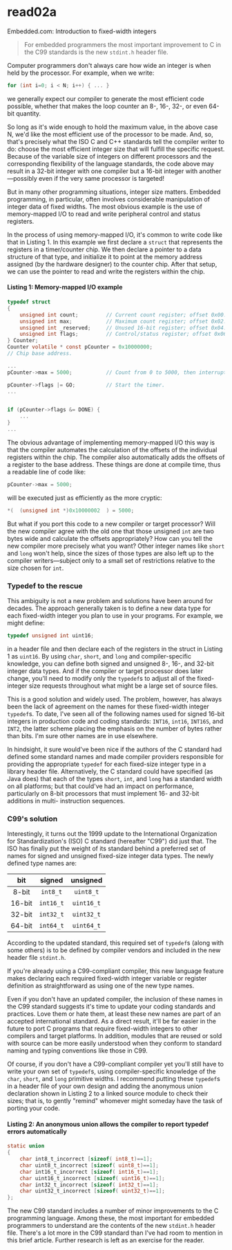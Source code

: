 # read02a
Embedded.com: Introduction to fixed-width integers

> For embedded programmers the most important improvement to C in the C99 standards is the new `stdint.h` header file.

Computer programmers don't always care how wide an integer is when held by the processor. For example, when we write:
```c
for (int i=0; i < N; i++) { ... }
```

we generally expect our compiler to generate the most efficient code possible, whether that makes the loop counter an 8-, 16-, 32-, or even 64-bit quantity.

So long as it's wide enough to hold the maximum value, in the above case N, we'd like the most efficient use of the processor to be made. And, so, that's precisely what the ISO C and C++ standards tell the compiler writer to do: choose the most efficient integer size that will fulfill the specific request. Because of the variable size of integers on different processors and the corresponding flexibility of the language standards, the code above may result in a 32-bit integer with one compiler but a 16-bit integer with another—possibly even if the very same processor is targeted!

But in many other programming situations, integer size matters. Embedded programming, in particular, often involves considerable manipulation of integer data of fixed widths. The most obvious example is the use of memory-mapped I/O to read and write peripheral control and status registers.

In the process of using memory-mapped I/O, it's common to write code like that in Listing 1. In this example we first declare a `struct` that represents the registers in a timer/counter chip. We then declare a pointer to a data structure of that type, and initialize it to point at the memory address assigned (by the hardware designer) to the counter chip. After that setup, we can use the pointer to read and write the registers within the chip.

#### Listing 1: Memory-mapped I/O example
```c
typedef struct
{
	unsigned int count; 		// Current count register; offset 0x00.
	unsigned int max; 			// Maximum count register; offset 0x02.
	unsigned int _reserved; 	// Unused 16-bit register; offset 0x04.
	unsigned int flags;			// Control/status register; offset 0x06.
} Counter;
Counter volatile * const pCounter = 0x10000000;
// Chip base address.

...
pCounter->max = 5000;			// Count from 0 to 5000, then interrupt.

pCounter->flags |= GO; 			// Start the timer.
...


if (pCounter->flags &= DONE) {
	...
}
...
```

The obvious advantage of implementing memory-mapped I/O this way is that the compiler automates the calculation of the offsets of the individual registers within the chip. The compiler also automatically adds the offsets of a register to the base address. These things are done at compile time, thus a readable line of code like:
```c
pCounter->max = 5000;
```

will be executed just as efficiently as the more cryptic:
```c
*(  (unsigned int *)0x10000002  ) = 5000;
```
But what if you port this code to a new compiler or target processor? Will the new compiler agree with the old one that those unsigned `int` are two bytes wide and calculate the offsets appropriately? How can you tell the new compiler more precisely what you want? Other integer names like `short` and `long` won't help, since the sizes of those types are also left up to the compiler writers—subject only to a small set of restrictions relative to the size chosen for `int`.

### Typedef to the rescue
This ambiguity is not a new problem and solutions have been around for decades. The approach generally taken is to define a new data type for each fixed-width integer you plan to use in your programs. For example, we might define:
```c
typedef unsigned int uint16;
```

in a header file and then declare each of the registers in the struct in Listing 1 as `uint16`. By using `char`, `short`, and `long` and compiler-specific knowledge, you can define both signed and unsigned 8-, 16-, and 32-bit integer data types. And if the compiler or target processor does later change, you'll need to modify only the `typedef`s to adjust all of the fixed-integer size requests throughout what might be a large set of source files.

This is a good solution and widely used. The problem, however, has always been the lack of agreement on the names for these fixed-width integer `typedef`s. To date, I've seen all of the following names used for signed 16-bit integers in production code and coding standards: `INT16`, `int16`, `INT16S`, and `INT2`, the latter scheme placing the emphasis on the number of bytes rather than bits. I'm sure other names are in use elsewhere.


In hindsight, it sure would've been nice if the authors of the C standard had defined some standard names and made compiler providers responsible for providing the appropriate `typedef` for each fixed-size integer type in a library header file. Alternatively, the C standard could have specified (as Java does) that each of the types `short`, `int`, and `long` has a standard width on all platforms; but that could've had an impact on performance, particularly on 8-bit processors that must implement 16- and 32-bit additions in multi- instruction sequences.

### C99's solution
Interestingly, it turns out the 1999 update to the International Organization for Standardization's (ISO) C standard (hereafter "C99") did just that. The ISO has finally put the weight of its standard behind a preferred set of names for signed and unsigned fixed-size integer data types. The newly defined type names are:

| bit | signed | unsigned |
| :-: | :----: | :------: |
| 8-bit | `int8_t` | `uint8_t` |
| 16-bit | `int16_t` | `uint16_t` |
| 32-bit | `int32_t` | `uint32_t` |
| 64-bit | `int64_t` | `uint64_t` |

According to the updated standard, this required set of `typedef`s (along with some others) is to be defined by compiler vendors and included in the new header file `stdint.h`.

If you're already using a C99-compliant compiler, this new language feature makes declaring each required fixed-width integer variable or register definition as straightforward as using one of the new type names.

Even if you don't have an updated compiler, the inclusion of these names in the C99 standard suggests it's time to update your coding standards and practices. Love them or hate them, at least these new names are part of an accepted international standard. As a direct result, it'll be far easier in the future to port C programs that require fixed-width integers to other compilers and target platforms. In addition, modules that are reused or sold with source can be more easily understood when they conform to standard naming and typing conventions like those in C99.

Of course, if you don't have a C99-compliant compiler yet you'll still have to write your own set of `typedef`s, using compiler-specific knowledge of the `char`, `short`, and `long` primitive widths. I recommend putting these `typedef`s in a header file of your own design and adding the anonymous union declaration shown in Listing 2 to a linked source module to check their sizes; that is, to gently "remind" whomever might someday have the task of porting your code.


#### Listing 2: An anonymous union allows the compiler to report typedef errors automatically
```c
static union
{
	char int8_t_incorrect [sizeof( int8_t)==1];
	char uint8_t_incorrect [sizeof( uint8_t)==1];
	char int16_t_incorrect [sizeof( int16_t)==1];
	char uint16_t_incorrect [sizeof( uint16_t)==1];
	char int32_t_incorrect [sizeof( int32_t)==1];
	char uint32_t_incorrect [sizeof( uint32_t)==1];
};
```

The new C99 standard includes a number of minor improvements to the C programming language. Among these, the most important for embedded programmers to understand are the contents of the new `stdint.h` header file. There's a lot more in the C99 standard than I've had room to mention in this brief article. Further research is left as an exercise for the reader.
